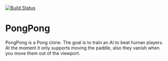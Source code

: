 [![Build Status](https://github.com/eli96/PongPong/workflows/Build/badge.svg)](https://github.com/eli96/PongPong/actions?query=workflow%3ABuild)
# PongPong  
PongPong is a Pong clone. The goal is to train an AI to beat human players. At the moment it only supports moving the paddle,
also they vanish when you move them out of the viewport.
